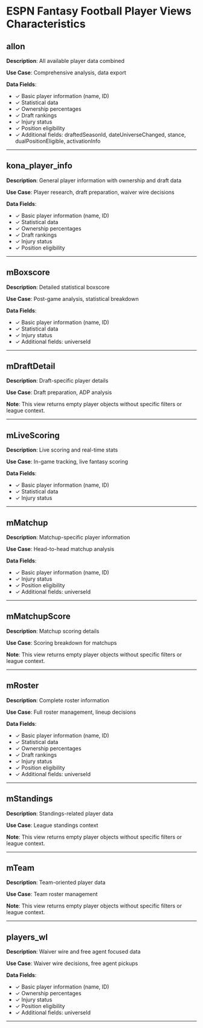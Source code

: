 # ESPN Fantasy Football Player Views Characteristics

## allon

**Description**: All available player data combined

**Use Case**: Comprehensive analysis, data export

**Data Fields**:
- ✓ Basic player information (name, ID)
- ✓ Statistical data
- ✓ Ownership percentages
- ✓ Draft rankings
- ✓ Injury status
- ✓ Position eligibility
- ✓ Additional fields: draftedSeasonId, dateUniverseChanged, stance, dualPositionEligible, activationInfo

---

## kona_player_info

**Description**: General player information with ownership and draft data

**Use Case**: Player research, draft preparation, waiver wire decisions

**Data Fields**:
- ✓ Basic player information (name, ID)
- ✓ Statistical data
- ✓ Ownership percentages
- ✓ Draft rankings
- ✓ Injury status
- ✓ Position eligibility

---

## mBoxscore

**Description**: Detailed statistical boxscore

**Use Case**: Post-game analysis, statistical breakdown

**Data Fields**:
- ✓ Basic player information (name, ID)
- ✓ Statistical data
- ✓ Injury status
- ✓ Additional fields: universeId

---

## mDraftDetail

**Description**: Draft-specific player details

**Use Case**: Draft preparation, ADP analysis

**Note**: This view returns empty player objects without specific filters or league context.

---

## mLiveScoring

**Description**: Live scoring and real-time stats

**Use Case**: In-game tracking, live fantasy scoring

**Data Fields**:
- ✓ Basic player information (name, ID)
- ✓ Statistical data
- ✓ Injury status

---

## mMatchup

**Description**: Matchup-specific player information

**Use Case**: Head-to-head matchup analysis

**Data Fields**:
- ✓ Basic player information (name, ID)
- ✓ Injury status
- ✓ Position eligibility
- ✓ Additional fields: universeId

---

## mMatchupScore

**Description**: Matchup scoring details

**Use Case**: Scoring breakdown for matchups

**Note**: This view returns empty player objects without specific filters or league context.

---

## mRoster

**Description**: Complete roster information

**Use Case**: Full roster management, lineup decisions

**Data Fields**:
- ✓ Basic player information (name, ID)
- ✓ Statistical data
- ✓ Ownership percentages
- ✓ Draft rankings
- ✓ Injury status
- ✓ Position eligibility
- ✓ Additional fields: universeId

---

## mStandings

**Description**: Standings-related player data

**Use Case**: League standings context

**Note**: This view returns empty player objects without specific filters or league context.

---

## mTeam

**Description**: Team-oriented player data

**Use Case**: Team roster management

**Note**: This view returns empty player objects without specific filters or league context.

---

## players_wl

**Description**: Waiver wire and free agent focused data

**Use Case**: Waiver wire decisions, free agent pickups

**Data Fields**:
- ✓ Basic player information (name, ID)
- ✓ Ownership percentages
- ✓ Injury status
- ✓ Position eligibility
- ✓ Additional fields: universeId

---

